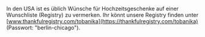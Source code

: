 In den USA ist es üblich Wünsche für Hochzeitsgeschenke auf einer Wunschliste (Registry) zu vermerken. Ihr könnt unsere Registry finden unter [www.thankfulregistry.com/tobanika](https://thankfulregistry.com/tobanika) (Passwort: "berlin-chicago").
